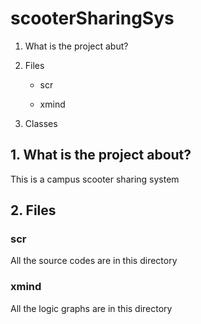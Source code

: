 # scooterSharingSys

1. What is the project abut?

2. Files

    - scr
    
    - xmind
    
3. Classes

## 1. What is the project about?

This is a campus scooter sharing system

## 2. Files

### scr

All the source codes are in this directory

### xmind

All the logic graphs are in this directory